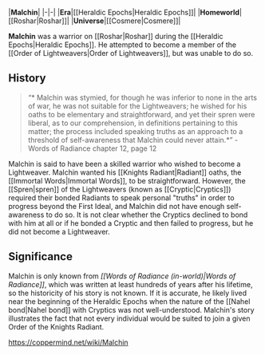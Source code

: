 |**Malchin**|
|-|-|
|**Era**|[[Heraldic Epochs\|Heraldic Epochs]]|
|**Homeworld**|[[Roshar\|Roshar]]|
|**Universe**|[[Cosmere\|Cosmere]]|

**Malchin** was a warrior on [[Roshar\|Roshar]] during the [[Heraldic Epochs\|Heraldic Epochs]]. He attempted to become a member of the [[Order of Lightweavers\|Order of Lightweavers]], but was unable to do so.

## History
>“* Malchin was stymied, for though he was inferior to none in the arts of war, he was not suitable for the Lightweavers; he wished for his oaths to be elementary and straightforward, and yet their spren were liberal, as to our comprehension, in definitions pertaining to this matter; the process included speaking truths as an approach to a threshold of self-awareness that Malchin could never attain.*”
\- Words of Radiance chapter 12, page 12


Malchin is said to have been a skilled warrior who wished to become a Lightweaver. Malchin wanted his [[Knights Radiant\|Radiant]] oaths, the [[Immortal Words\|Immortal Words]], to be straightforward. However, the [[Spren\|spren]] of the Lightweavers (known as [[Cryptic\|Cryptics]]) required their bonded Radiants to speak personal "truths" in order to progress beyond the First Ideal, and Malchin did not have enough self-awareness to do so. It is not clear whether the Cryptics declined to bond with him at all or if he bonded a Cryptic and then failed to progress, but he did not become a Lightweaver.

## Significance
Malchin is only known from *[[Words of Radiance (in-world)\|Words of Radiance]]*, which was written at least hundreds of years after his lifetime, so the historicity of his story is not known. If it is accurate, he likely lived near the beginning of the Heraldic Epochs when the nature of the [[Nahel bond\|Nahel bond]] with Cryptics was not well-understood. Malchin's story illustrates the fact that not every individual would be suited to join a given Order of the Knights Radiant.



https://coppermind.net/wiki/Malchin